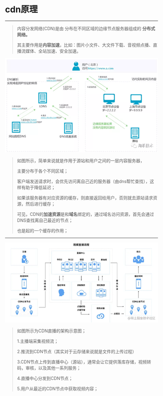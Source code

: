 # cdn原理

----------
> 内容分发网络(CDN)是由 分布在不同区域的边缘节点服务器组成的 **分布式网络。**
> 
> 其主要作用是**内容加速**，比如：图片小文件、大文件下载、音视频点播、直播流媒体、全站加速、安全加速。
> 
![cdn](../../imgs/cdn_1.png "cdn")
>
> 如图所示，简单来说就是作用于源站和用户之间的一层内容服务器，
> 
> 主要分布于各个不同区域；
> 
> 客户端发送请求时，会优先访问离自己近的服务器（由dns帮忙查找），这样有助于降低延迟；
> 
> 如果该服务器有对应资源的缓存，则直接返回给用户，否则就去源站请求资源，然后进行缓存；
> 
> 可见，CDN的**加速资源**是和**域名**绑定的，通过域名访问资源，首先会通过DNS查找离自己最近的节点；
> 
> 也是起的一个缓存的作用；
---------
![cdn](../../imgs/cdn_2.png "cdn")
>
> 如图所示为CDN直播的架构示意图；
> 
> 1.主播端采集视频流；
> 
> 2.推流到CDN节点（其实对于云存储来说就是文件的上传过程）
> 
> 3.CDN节点上传到直播中心（源站），通常会让它提供落库存储，视频转码，审核，以及其他一系列服务；
> 
> 4.直播中心分发到CDN节点；
> 
> 5.用户从最近的CDN节点中获取视频内容；
>